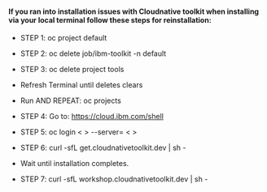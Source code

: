 #### If you ran into installation issues with Cloudnative toolkit when installing via your local terminal follow these steps for reinstallation:
- STEP 1:  oc project default
- STEP 2:  oc delete job/ibm-toolkit -n default
- STEP 3: oc delete project tools
           
- Refresh Terminal until deletes clears

- Run AND REPEAT: oc projects
- STEP 4:  Go to:   https://cloud.ibm.com/shell

- STEP 5:  oc login < > --server= < >

- STEP 6:  curl -sfL get.cloudnativetoolkit.dev | sh -

- Wait until installation completes.

- STEP 7: curl -sfL workshop.cloudnativetoolkit.dev | sh -
